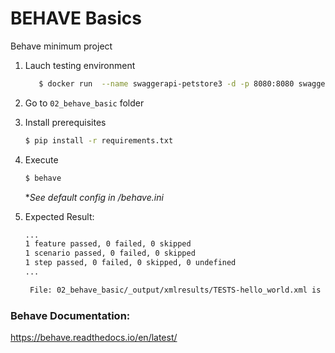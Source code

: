 # BEHAVE Basics
Behave minimum project

1. Lauch testing environment 
   ```bash
      $ docker run  --name swaggerapi-petstore3 -d -p 8080:8080 swaggerapi/petstore3:latest
   ```

2. Go to `02_behave_basic` folder


3. Install prerequisites

   ```bash
   $ pip install -r requirements.txt
   ```
4. Execute

   ```bash
   $ behave
   ```
   **See default config in /behave.ini*


5. Expected Result:
   ```bash
   ...
   1 feature passed, 0 failed, 0 skipped
   1 scenario passed, 0 failed, 0 skipped
   1 step passed, 0 failed, 0 skipped, 0 undefined
   ...
   
    File: 02_behave_basic/_output/xmlresults/TESTS-hello_world.xml is created 

### Behave Documentation:

https://behave.readthedocs.io/en/latest/